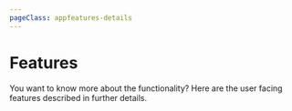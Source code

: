 ```yaml
---
pageClass: appfeatures-details
---
```


# Features

You want to know more about the functionality? Here are the user facing features described in further details.

<div class="columns mt-4">
    <AppFeatureDetails />
</div>

<CommonFooter />
